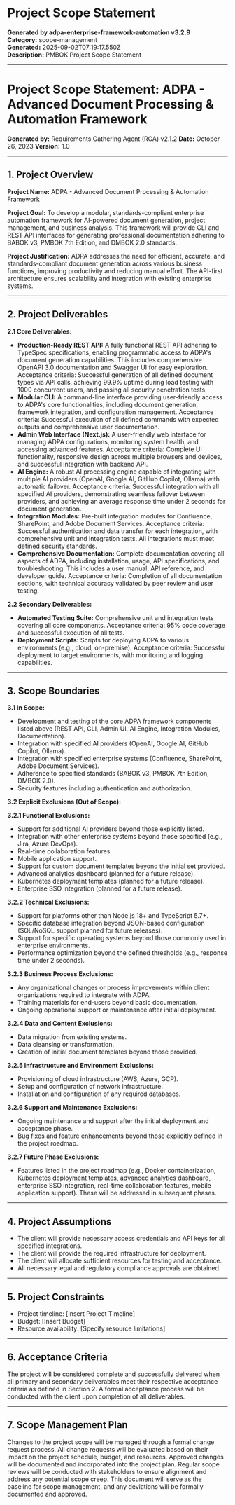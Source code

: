# Project Scope Statement

**Generated by adpa-enterprise-framework-automation v3.2.9**  
**Category:** scope-management  
**Generated:** 2025-09-02T07:19:17.550Z  
**Description:** PMBOK Project Scope Statement

---

# Project Scope Statement: ADPA - Advanced Document Processing & Automation Framework

**Generated by:** Requirements Gathering Agent (RGA) v2.1.2
**Date:** October 26, 2023
**Version:** 1.0

---

## 1. Project Overview

**Project Name:** ADPA - Advanced Document Processing & Automation Framework

**Project Goal:** To develop a modular, standards-compliant enterprise automation framework for AI-powered document generation, project management, and business analysis.  This framework will provide CLI and REST API interfaces for generating professional documentation adhering to BABOK v3, PMBOK 7th Edition, and DMBOK 2.0 standards.

**Project Justification:**  ADPA addresses the need for efficient, accurate, and standards-compliant document generation across various business functions, improving productivity and reducing manual effort.  The API-first architecture ensures scalability and integration with existing enterprise systems.

---

## 2. Project Deliverables

**2.1 Core Deliverables:**

* **Production-Ready REST API:** A fully functional REST API adhering to TypeSpec specifications, enabling programmatic access to ADPA's document generation capabilities.  This includes comprehensive OpenAPI 3.0 documentation and Swagger UI for easy exploration.  Acceptance criteria:  Successful generation of all defined document types via API calls, achieving 99.9% uptime during load testing with 1000 concurrent users, and passing all security penetration tests.
* **Modular CLI:** A command-line interface providing user-friendly access to ADPA's core functionalities, including document generation, framework integration, and configuration management. Acceptance criteria: Successful execution of all defined commands with expected outputs and comprehensive user documentation.
* **Admin Web Interface (Next.js):** A user-friendly web interface for managing ADPA configurations, monitoring system health, and accessing advanced features. Acceptance criteria:  Complete UI functionality, responsive design across multiple browsers and devices, and successful integration with backend API.
* **AI Engine:** A robust AI processing engine capable of integrating with multiple AI providers (OpenAI, Google AI, GitHub Copilot, Ollama) with automatic failover. Acceptance criteria:  Successful integration with all specified AI providers, demonstrating seamless failover between providers, and achieving an average response time under 2 seconds for document generation.
* **Integration Modules:** Pre-built integration modules for Confluence, SharePoint, and Adobe Document Services. Acceptance criteria:  Successful authentication and data transfer for each integration, with comprehensive unit and integration tests.  All integrations must meet defined security standards.
* **Comprehensive Documentation:**  Complete documentation covering all aspects of ADPA, including installation, usage, API specifications, and troubleshooting.  This includes a user manual, API reference, and developer guide. Acceptance criteria:  Completion of all documentation sections, with technical accuracy validated by peer review and user testing.

**2.2 Secondary Deliverables:**

* **Automated Testing Suite:**  Comprehensive unit and integration tests covering all core components. Acceptance criteria: 95% code coverage and successful execution of all tests.
* **Deployment Scripts:**  Scripts for deploying ADPA to various environments (e.g., cloud, on-premise). Acceptance criteria:  Successful deployment to target environments, with monitoring and logging capabilities.


---

## 3. Scope Boundaries

**3.1 In Scope:**

* Development and testing of the core ADPA framework components listed above (REST API, CLI, Admin UI, AI Engine, Integration Modules, Documentation).
* Integration with specified AI providers (OpenAI, Google AI, GitHub Copilot, Ollama).
* Integration with specified enterprise systems (Confluence, SharePoint, Adobe Document Services).
* Adherence to specified standards (BABOK v3, PMBOK 7th Edition, DMBOK 2.0).
* Security features including authentication and authorization.


**3.2 Explicit Exclusions (Out of Scope):**

**3.2.1 Functional Exclusions:**

* Support for additional AI providers beyond those explicitly listed.
* Integration with other enterprise systems beyond those specified (e.g., Jira, Azure DevOps).
* Real-time collaboration features.
* Mobile application support.
* Support for custom document templates beyond the initial set provided.
* Advanced analytics dashboard (planned for a future release).
* Kubernetes deployment templates (planned for a future release).
* Enterprise SSO integration (planned for a future release).


**3.2.2 Technical Exclusions:**

* Support for platforms other than Node.js 18+ and TypeScript 5.7+.
* Specific database integration beyond JSON-based configuration (SQL/NoSQL support planned for future releases).
* Support for specific operating systems beyond those commonly used in enterprise environments.
* Performance optimization beyond the defined thresholds (e.g., response time under 2 seconds).


**3.2.3 Business Process Exclusions:**

* Any organizational changes or process improvements within client organizations required to integrate with ADPA.
* Training materials for end-users beyond basic documentation.
* Ongoing operational support or maintenance after initial deployment.


**3.2.4 Data and Content Exclusions:**

* Data migration from existing systems.
* Data cleansing or transformation.
* Creation of initial document templates beyond those provided.


**3.2.5 Infrastructure and Environment Exclusions:**

* Provisioning of cloud infrastructure (AWS, Azure, GCP).
* Setup and configuration of network infrastructure.
* Installation and configuration of any required databases.


**3.2.6 Support and Maintenance Exclusions:**

* Ongoing maintenance and support after the initial deployment and acceptance phase.
* Bug fixes and feature enhancements beyond those explicitly defined in the project roadmap.


**3.2.7 Future Phase Exclusions:**

* Features listed in the project roadmap (e.g., Docker containerization, Kubernetes deployment templates, advanced analytics dashboard, enterprise SSO integration, real-time collaboration features, mobile application support).  These will be addressed in subsequent phases.


---

## 4. Project Assumptions

* The client will provide necessary access credentials and API keys for all specified integrations.
* The client will provide the required infrastructure for deployment.
* The client will allocate sufficient resources for testing and acceptance.
* All necessary legal and regulatory compliance approvals are obtained.

---

## 5. Project Constraints

* Project timeline: [Insert Project Timeline]
* Budget: [Insert Budget]
* Resource availability: [Specify resource limitations]

---

## 6. Acceptance Criteria

The project will be considered complete and successfully delivered when all primary and secondary deliverables meet their respective acceptance criteria as defined in Section 2.  A formal acceptance process will be conducted with the client upon completion of all deliverables.

---

## 7. Scope Management Plan

Changes to the project scope will be managed through a formal change request process.  All change requests will be evaluated based on their impact on the project schedule, budget, and resources.  Approved changes will be documented and incorporated into the project plan.  Regular scope reviews will be conducted with stakeholders to ensure alignment and address any potential scope creep.  This document will serve as the baseline for scope management, and any deviations will be formally documented and approved.
